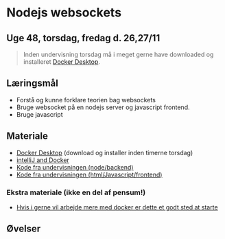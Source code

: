 <!-- JS use if these pages are used as githubpages. can be deleted if used elsewhere -->
<script src="https://code.jquery.com/jquery-3.2.1.min.js"></script>
<script src="script.js"></script>

# Nodejs websockets
## Uge 48, torsdag, fredag d. 26,27/11

> Inden undervisning torsdag må i meget gerne have downloaded og installeret [Docker Desktop](https://www.docker.com/products/docker-desktop).


## Læringsmål
* Forstå og kunne forklare teorien bag websockets
* Bruge websocket på en nodejs server og javascript frontend.
* Bruge javascript

## Materiale
* [Docker Desktop](https://www.docker.com/products/docker-desktop) (download og installer inden timerne torsdag)
* [intelliJ and Docker](https://www.jetbrains.com/help/idea/docker.html)
* [Kode fra undervisningen (node/backend)]()
* [Kode fra undervisningen (html/Javascript/frontend)]()


### Ekstra materiale (ikke en del af pensum!)
* [Hvis i gerne vil arbejde mere med docker er dette et godt sted at starte](https://docs.docker.com/get-started/overview/)

## Øvelser

